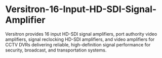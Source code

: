 # Versitron-16-Input-HD-SDI-Signal-Amplifier
Versitron provides 16 input HD-SDI signal amplifiers, port authority video amplifiers, signal reclocking HD-SDI amplifiers, and video amplifiers for CCTV DVRs delivering reliable, high-definition signal performance for security, broadcast, and transportation systems.
